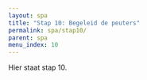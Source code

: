 ```yaml
---
layout: spa
title: "Stap 10: Begeleid de peuters"
permalink: spa/stap10/
parent: spa
menu_index: 10
---
```


Hier staat stap 10.

